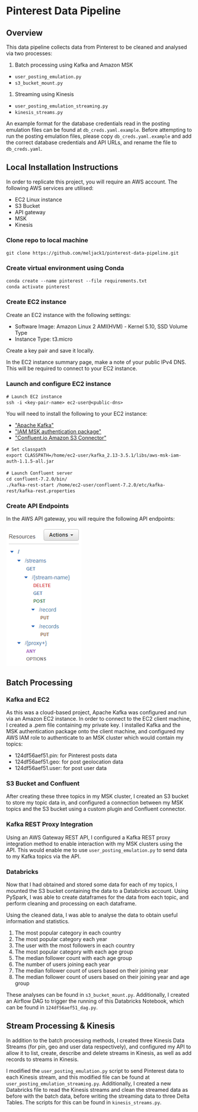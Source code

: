 # Pinterest Data Pipeline

## Overview
This data pipeline collects data from Pinterest to be cleaned and analysed via two processes: 
1. Batch processing using Kafka and Amazon MSK
- ```user_posting_emulation.py```
- ```s3_bucket_mount.py```
1. Streaming using Kinesis
- ```user_posting_emulation_streaming.py```
- ```kinesis_streams.py```

An example format for the database credentials read in the posting emulation files can be found at ```db_creds.yaml.example```. Before attempting to run the posting emulation files, please copy ```db_creds.yaml.example``` and add the correct database credentials and API URLs, and rename the file to ```db_creds.yaml```.

## Local Installation Instructions
In order to replicate this project, you will require an AWS account. The following AWS services are utilised:
- EC2 Linux instance
- S3 Bucket
- API gateway
- MSK
- Kinesis

### Clone repo to local machine
```
git clone https://github.com/meljack1/pinterest-data-pipeline.git
```

### Create virtual environment using Conda
``` 
conda create --name pinterest --file requirements.txt
conda activate pinterest
```

### Create EC2 instance
Create an EC2 instance with the following settings:
- Software Image: Amazon Linux 2 AMI(HVM) - Kernel 5.10, SSD Volume Type
- Instance Type: t3.micro

Create a key pair and save it locally.

In the EC2 instance summary page, make a note of your public IPv4 DNS. This will be required to connect to your EC2 instance.

### Launch and configure EC2 instance
```
# Launch EC2 instance
ssh -i <key-pair-name> ec2-user@<public-dns> 
```

You will need to install the following to your EC2 instance:
- ["Apache Kafka"]('https://archive.apache.org/dist/kafka/3.5.1/kafka_2.13-3.5.1.tgz')
- ["IAM MSK authentication package"]('https://github.com/aws/aws-msk-iam-auth')
- ["Confluent.io Amazon S3 Connector"]('https://d1i4a15mxbxib1.cloudfront.net/api/plugins/confluentinc/kafka-connect-s3/versions/10.0.3/confluentinc-kafka-connect-s3-10.0.3.zip')

```
# Set classpath
export CLASSPATH=/home/ec2-user/kafka_2.13-3.5.1/libs/aws-msk-iam-auth-1.1.5-all.jar

# Launch Confluent server
cd confluent-7.2.0/bin/
./kafka-rest-start /home/ec2-user/confluent-7.2.0/etc/kafka-rest/kafka-rest.properties
```

### Create API Endpoints
In the AWS API gateway, you will require the following API endpoints: 

!['API Structure'](./images/api.PNG)

## Batch Processing
### Kafka and EC2
As this was a cloud-based project, Apache Kafka was configured and run via an Amazon EC2 instance. In order to connect to the EC2 client machine, I created a .pem file containing my private key. I installed Kafka and the MSK authentication package onto the client machine, and configured my AWS IAM role to authenticate to an MSK cluster which would contain my topics:
- 124df56aef51.pin: for Pinterest posts data
- 124df56aef51.geo: for post geolocation data
- 124df56aef51.user: for post user data

### S3 Bucket and Confluent
After creating these three topics in my MSK cluster, I created an S3 bucket to store my topic data in, and configured a connection between my MSK topics and the S3 bucket using a custom plugin and Confluent connector. 

### Kafka REST Proxy Integration
Using an AWS Gateway REST API, I configured a Kafka REST proxy integration method to enable interaction with my MSK clusters using the API. This would enable me to use ```user_posting_emulation.py``` to send data to my Kafka topics via the API. 

### Databricks
Now that I had obtained and stored some data for each of my topics, I mounted the S3 bucket containing the data to a Databricks account. Using PySpark, I was able to create dataframes for the data from each topic, and perform cleaning and processing on each dataframe. 

Using the cleaned data, I was able to analyse the data to obtain useful information and statistics. 
1. The most popular category in each country
1. The most popular category each year
1. The user with the most followers in each country
1. The most popular category with each age group
1. The median follower count with each age group
1. The number of users joining each year
1. The median follower count of users based on their joining year
1. The median follower count of users based on their joining year and age group

These analyses can be found in ```s3_bucket_mount.py```. Additionally, I created an Airflow DAG to trigger the running of this Databricks Notebook, which can be found in ```124df56aef51_dag.py```.

## Stream Processing & Kinesis
In addition to the batch processing methods, I created three Kinesis Data Streams (for pin, geo and user data respectively), and configured my API to allow it to list, create, describe and delete streams in Kinesis, as well as add records to streams in Kinesis. 

I modified the ```user_posting_emulation.py``` script to send Pinterest data to each Kinesis stream, and this modified file can be found at ```user_posting_emulation_streaming.py```. Additionally, I created a new Databricks file to read the Kinesis streams and clean the streamed data as before with the batch data, before writing the streaming data to three Delta Tables. The scripts for this can be found in ```kinesis_streams.py```.
